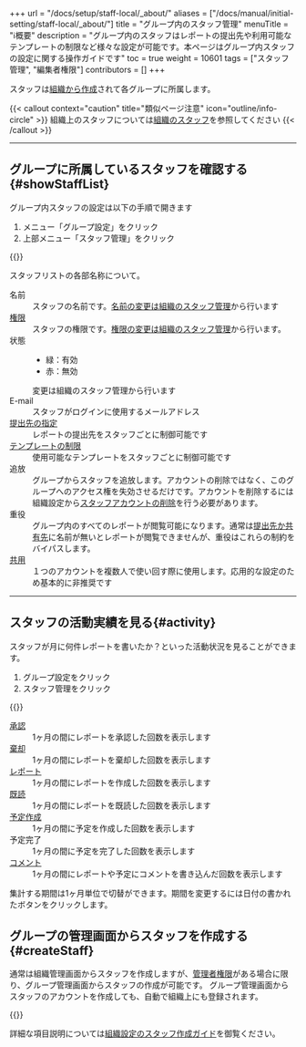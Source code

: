 +++
url = "/docs/setup/staff-local/_about/"
aliases = ["/docs/manual/initial-setting/staff-local/_about/"]
title = "グループ内のスタッフ管理"
menuTitle = "ℹ️概要"
description = "グループ内のスタッフはレポートの提出先や利用可能なテンプレートの制限など様々な設定が可能です。本ページはグループ内スタッフの設定に関する操作ガイドです"
toc = true
weight = 10601
tags = ["スタッフ管理", "編集者権限"]
contributors = []
+++

スタッフは[組織から作成](/docs/setup/staff-global/make/)されて各グループに所属します。

{{< callout context="caution" title="類似ページ注意" icon="outline/info-circle" >}}
組織上のスタッフについては[組織のスタッフ](/docs/setup/staff-global/manage/)を参照してください
{{< /callout >}}

---

## グループに所属しているスタッフを確認する{#showStaffList}

グループ内スタッフの設定は以下の手順で開きます

1. メニュー「グループ設定」をクリック
2. 上部メニュー「スタッフ管理」をクリック

{{<icatch filename="img/staff-local" msg="グループに参加しているスタッフの一覧を見てみましょう" alice="pc">}}

スタッフリストの各部名称について。

<dl class="basic">
<dt>名前</dt>
<dd>スタッフの名前です。<a href="/docs/setup/staff-global/manage/#change_staff_data">名前の変更は組織のスタッフ管理</a>から行います</dd>
<dt><a href="/docs/setup/staff-global/rank/">権限</a></dt>
<dd>スタッフの権限です。<a href="/docs/setup/staff-global/manage/#change_staff_data">権限の変更は組織のスタッフ管理</a>から行います。</dd>
<dt>状態</dt>
<dd><ul><li>緑：有効</li><li>赤：無効</li></ul>変更は組織のスタッフ管理から行います</dd>
<dt>E-mail</dt>
<dd>スタッフがログインに使用するメールアドレス</dd>
<dt><a href="/docs/setup/staff-local/dist/">提出先の指定</a></dt>
<dd>レポートの提出先をスタッフごとに制御可能です</dd>
<dt><a href="/docs/setup/staff-local/template/">テンプレートの制限</a></dt>
<dd>使用可能なテンプレートをスタッフごとに制御可能です</dd>
<dt>追放</dt>
<dd>グループからスタッフを追放します。アカウントの削除ではなく、このグループへのアクセス権を失効させるだけです。アカウントを削除するには組織設定から<a href="/docs/setup/staff-global/make/#remove">スタッフアカウントの削除</a>を行う必要があります。</dd>
<dt>重役</dt>
<dd>グループ内のすべてのレポートが閲覧可能になります。通常は<a href="/docs/manual/write-report/dist/">提出先か共有先</a>に名前が無いとレポートが閲覧できませんが、重役はこれらの制約をバイパスします。</dd>
<dt><a href="/docs/setup/staff-local/share/">共用</a></dt>
<dd>１つのアカウントを複数人で使い回す際に使用します。応用的な設定のため基本的に非推奨です</dd>
</dl>

---

## スタッフの活動実績を見る{#activity}

スタッフが月に何件レポートを書いたか？といった活動状況を見ることができます。

1. グループ設定をクリック
1. スタッフ管理をクリック

{{<icatch filename="img/staff-activity" msg="スタッフの活動実績を月ごとに表示できます" alice="ok">}}

<dl class="basic">
  <dt><a href="/docs/manual/read-report/state/#agree">承認</a></dt>
  <dd>1ヶ月の間にレポートを承認した回数を表示します</dd>

  <dt><a href="/docs/manual/read-report/state/#reject">棄却</a></dt>
  <dd>1ヶ月の間にレポートを棄却した回数を表示します</dd>

  <dt><a href="/docs/manual/write-report/write/">レポート</a></dt>
  <dd>1ヶ月の間にレポートを作成した回数を表示します</dd>

  <dt><a href="/docs/manual/read-report/state/#readed">既読</a></dt>
  <dd>1ヶ月の間にレポートを既読した回数を表示します</dd>

  <dt><a href="/docs/manual/event/list/">予定作成</a></dt>
  <dd>1ヶ月の間に予定を作成した回数を表示します</dd>

  <dt>予定完了</dt>
  <dd>1ヶ月の間に予定を完了した回数を表示します</dd>

  <dt><a href="/docs/manual/read-report/state/#comment">コメント</a></dt>
  <dd>1ヶ月の間にレポートや予定にコメントを書き込んだ回数を表示します</dd>
</dl>

集計する期間は1ヶ月単位で切替ができます。期間を変更するには日付の書かれたボタンをクリックします。

## グループの管理画面からスタッフを作成する{#createStaff}

通常は組織管理画面からスタッフを作成しますが、[管理者権限](/docs/setup/staff-global/rank/)がある場合に限り、グループ管理画面からスタッフの作成が可能です。
グループ管理画面からスタッフのアカウントを作成しても、自動で組織上にも登録されます。

{{<iTablet filename="img/makeStaff" msg="グループ画面からもスタッフ作成が可能です" alice="pc">}}

詳細な項目説明については[組織設定のスタッフ作成ガイド](/docs/setup/staff-global/make/#create_account_one)を御覧ください。

